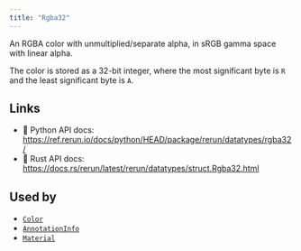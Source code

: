 ```yaml
---
title: "Rgba32"
---
```


An RGBA color with unmultiplied/separate alpha, in sRGB gamma space with linear alpha.

The color is stored as a 32-bit integer, where the most significant
byte is `R` and the least significant byte is `A`.


## Links
 * 🐍 Python API docs: https://ref.rerun.io/docs/python/HEAD/package/rerun/datatypes/rgba32/
 * 🦀 Rust API docs: https://docs.rs/rerun/latest/rerun/datatypes/struct.Rgba32.html


## Used by

* [`Color`](../components/color.md)
* [`AnnotationInfo`](../datatypes/annotation_info.md)
* [`Material`](../datatypes/material.md)
